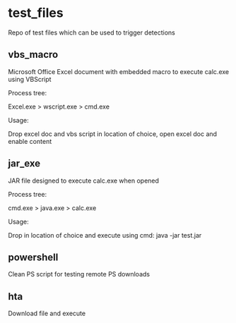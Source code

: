 # test_files

Repo of test files which can be used to trigger detections

## vbs_macro

Microsoft Office Excel document with embedded macro to execute calc.exe using VBScript

Process tree:

Excel.exe > wscript.exe > cmd.exe

Usage:

Drop excel doc and vbs script in location of choice, open excel doc and enable content

## jar_exe

JAR file designed to execute calc.exe when opened

Process tree:

cmd.exe > java.exe > calc.exe

Usage:

Drop in location of choice and execute using cmd: java -jar test.jar

## powershell

Clean PS script for testing remote PS downloads

## hta

Download file and execute
